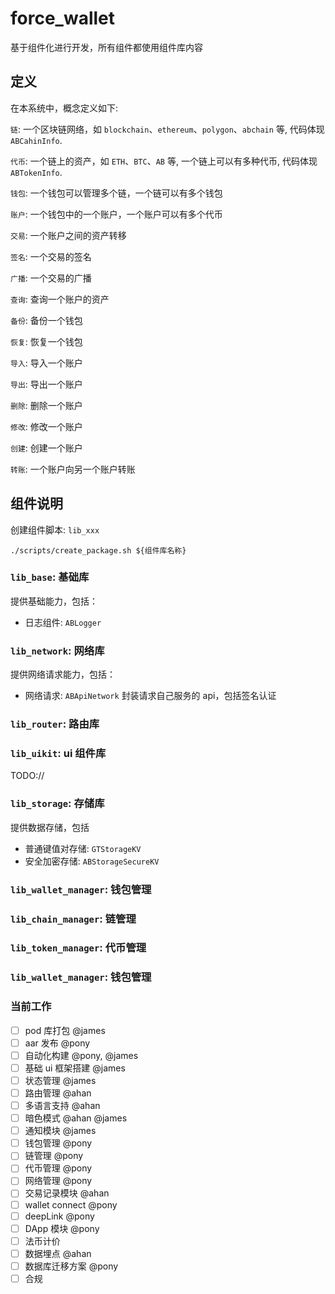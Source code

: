 # force_wallet

基于组件化进行开发，所有组件都使用组件库内容

## 定义
在本系统中，概念定义如下:

`链`: 一个区块链网络，如 `blockchain`、`ethereum`、`polygon`、`abchain` 等, 代码体现 `ABCahinInfo`.


`代币`: 一个链上的资产，如 `ETH`、`BTC`、`AB` 等, 一个链上可以有多种代币, 代码体现 `ABTokenInfo`.

`钱包`: 一个钱包可以管理多个链，一个链可以有多个钱包

`账户`: 一个钱包中的一个账户，一个账户可以有多个代币

`交易`: 一个账户之间的资产转移

`签名`: 一个交易的签名

`广播`: 一个交易的广播

`查询`: 查询一个账户的资产

`备份`: 备份一个钱包

`恢复`: 恢复一个钱包

`导入`: 导入一个账户

`导出`: 导出一个账户

`删除`: 删除一个账户

`修改`: 修改一个账户

`创建`: 创建一个账户

`转账`: 一个账户向另一个账户转账

## 组件说明

创建组件脚本: `lib_xxx`

```
./scripts/create_package.sh ${组件库名称}
```

### `lib_base`: 基础库

提供基础能力，包括：
- 日志组件: `ABLogger`


### `lib_network`: 网络库

提供网络请求能力，包括：
- 网络请求: `ABApiNetwork` 封装请求自己服务的 api，包括签名认证

### `lib_router`: 路由库



###  `lib_uikit`: ui 组件库

TODO://

### `lib_storage`: 存储库
提供数据存储，包括

- 普通键值对存储: `GTStorageKV`
- 安全加密存储: `ABStorageSecureKV`


### `lib_wallet_manager`: 钱包管理


### `lib_chain_manager`: 链管理


### `lib_token_manager`: 代币管理


### `lib_wallet_manager`: 钱包管理 

### 当前工作

- [ ] pod 库打包 @james
- [ ] aar 发布 @pony
- [ ] 自动化构建 @pony, @james
- [ ] 基础 ui 框架搭建 @james
- [ ] 状态管理 @james
- [ ] 路由管理 @ahan
- [ ] 多语言支持 @ahan
- [ ] 暗色模式 @ahan @james
- [ ] 通知模块 @james
- [ ] 钱包管理 @pony
- [ ] 链管理 @pony
- [ ] 代币管理 @pony
- [ ] 网络管理 @pony
- [ ] 交易记录模块 @ahan
- [ ] wallet connect @pony
- [ ] deepLink @pony 
- [ ] DApp 模块 @pony
- [ ] 法币计价 
- [ ] 数据埋点 @ahan
- [ ] 数据库迁移方案 @pony
- [ ] 合规